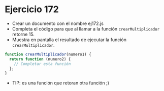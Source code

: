 # Ejercicio 172

- Crear un documento con el nombre ej172.js
- Completa el código para que al llamar a la función `crearMultiplicador` retorne 15.
- Muestra en pantalla el resultado de ejecutar la función `crearMultiplicador`.

```javascript
function crearMultiplicador(numero1) {
  return function (numero2) {
    // Completar esta función
  };
}
```

- TIP: es una función que retoran otra función ;)
